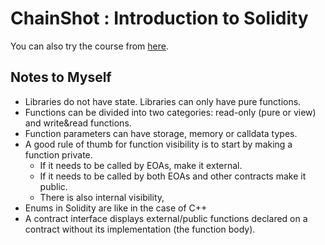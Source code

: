 # ChainShot : Introduction to Solidity

You can also try the course from [here](https://www.chainshot.com/learn/solidity).

## Notes to Myself

* Libraries do not have state. Libraries can only have pure functions.
* Functions can be divided into two categories: read-only (pure or view) and write&read functions.   
* Function parameters can have storage, memory or calldata types.
* A good rule of thumb for function visibility is to start by making a function private. 
    * If it needs to be called by EOAs, make it external. 
    * If it needs to be called by both EOAs and other contracts make it public. 
    * There is also internal visibility,
* Enums in Solidity are like in the case of C++
* A contract interface displays external/public functions declared on a contract without its implementation (the function body).
